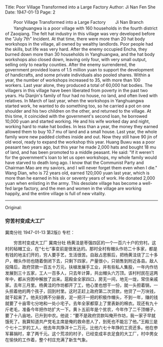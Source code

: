 Title: Poor Village Transformed into a Large Factory
Author: Ji Nan Fen She
Date: 1947-01-13
Page: 2

　　Poor Village Transformed into a Large Factory
　　Ji Nan Branch
　　Yanghuangwa is a poor village with 160 households in the fourth district of Zaoqiang. The felt hat industry in this village was very developed before the "July 7th" Incident. At that time, there were more than 20 hat body workshops in the village, all owned by wealthy landlords. Poor people had the skills, but life was very hard. After the enemy occupied Encha, they burned down more than 30 households in Yanghuangwa, and the hat body workshops also closed down, leaving only four, with very small output, selling only to nearby counties. After the enemy surrendered, the government provided loans of 1.5 million yuan to support the development of handicrafts, and some private individuals also pooled shares. Within a year, the number of workshops increased to 35, with more than 100 workers. Last year alone, they produced a total of 60,000 hat bodies. The villagers in this village have been liberated from poverty in the past two years. Hu Dianjin's family of four had no house, no land, and often lived with relatives. In March of last year, when the workshops in Yanghuangwa started work, he wanted to do something too, so he carried a pot on one shoulder and his two children on the other, and returned to the village. At this time, it coincided with the government's second loan, he borrowed 10,000 yuan and started working. He and his wife worked day and night, working hard to make hat bodies. In less than a year, the money they earned allowed them to buy 10.7 mu of land and a small house. Last year, the whole family wore new padded clothes inside and out. Now they still have 90 jin of old wool, ready to expand the workshop this year. Huang Buwu was a poor peasant two years ago, but this year he made 2,000 hats and bought 18 mu of land, and has been promoted to a middle peasant. He said: "If it weren't for the government's loan to let us open workshops, my whole family would have starved to death long ago. I know that the Communist Party and Chairman Mao are my saviors, and I will never forget them even when I die." Wang Dian, who is 72 years old, earned 120,000 yuan last year, which is more than he earned in his six or seventy years of work. He donated 2,000 yuan when enlisting in the army. This desolate village has become a well-fed large factory, and the men and women in the village are working happily, and the entire village is full of new vitality.



<hr /> 

Original: 


### 穷苦村变成大工厂
冀南分社
1947-01-13
第2版()
专栏：

　　穷苦村变成大工厂
    冀南分社
    杨黄洼是枣强四区的一个一百六十户的穷村。这村的毡帽工业，在“七七”事变前是很发达的。那时全村有帽头作坊二十多家，都是有钱的地主们开的，穷人要手艺，生活很苦。自敌占恩察后，把杨黄洼烧了三十多户，帽头作坊也随着倒闭下去，只剩下四家，产量很小，只销售到附近各县。敌人投降后，政府贷款一百五十万元，扶植发展手工业，并有些私人集股，一年内作坊发展到三十五家，工人一百多人，只去年计算，共出帽头六万顶。该村村民在这两年中，都从穷困中解放了出来。扈殿金全家四口，房无一间，地无一垅，常住亲戚家。去年三月里。杨黄洼的作坊都开了工，他心里也想干一份，就一头担着锅，一头担着他的两个孩子，回到村里。这时正赶上政府第二次贷款，他贷了一万块钱，就干起来了。他夫妇俩不分昼夜，泥一把汗一把的积极作帽头，不到一年，赚的钱就要了十亩零七分地和一处小宅子。去年全家都穿上了里表新的棉衣。现还有九十斤老毛，准备今年把作坊扩大一下。黄卜五前年是个贫农，今年作了二千顶帽子，要了十八亩地，已升到中农。他说：“要不是政府贷款叫俺开作坊，我一家子早就饿死了。我算知道共产党毛主席是俺的救命恩人了，到死也不能忘了他。”王殿三是个七十二岁的工人，他去年共挣洋十二万元，比他六七十年挣的工资还多。他在参军募捐时，拿了两千元。这个荒凉的村子，已经变成丰衣足食的大工厂，村中男女在愉快的工作着，整个村庄充满了新生气象。
